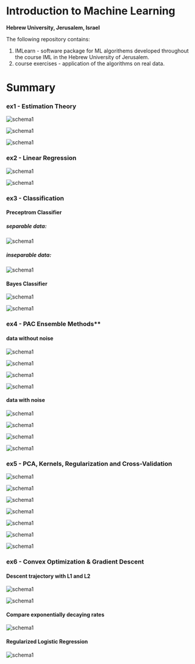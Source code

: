 # Introduction to Machine Learning
**Hebrew University, Jerusalem, Israel**

The following repository contains:
1) IMLearn -  software package for ML algorithems developed throughout the course IML in the Hebrew University of Jerusalem.
2) course exercises - application of the algorithms on real data.

# Summary

### ex1 - Estimation Theory

![schema1](./images_readme/ex1/plot_q2.png)

![schema1](./images_readme/ex1/plot_q3.png)

![schema1](./images_readme/ex1/plot_q5.png)


### ex2 - Linear Regression

![schema1](./images_readme/ex2/poly_q2_scatter.png)

![schema1](./images_readme/ex2/poly_q3.png)

### ex3 - Classification

#### Preceptrom Classifier

##### separable data:
![schema1](./images_readme/ex3/separable.png)

##### inseparable data:
![schema1](./images_readme/ex3/inseparable.png)

#### Bayes Classifier

![schema1](./images_readme/ex3/1_bayes.png)

![schema1](./images_readme/ex3/2_bayes.png)

### ex4 - PAC  Ensemble Methods**

#### data without noise

![schema1](./images_readme/ex4/no_noise/1.png)

![schema1](./images_readme/ex4/no_noise/2.png)

![schema1](./images_readme/ex4/no_noise/3.png)

![schema1](./images_readme/ex4/no_noise/4.png)

#### data with noise

![schema1](./images_readme/ex4/with_noise/1.png)

![schema1](./images_readme/ex4/with_noise/2.png)

![schema1](./images_readme/ex4/with_noise/3.png)

![schema1](./images_readme/ex4/with_noise/4.png)

### ex5 - PCA, Kernels, Regularization and Cross-Validation

![schema1](./images_readme/ex5/1.1.png)

![schema1](./images_readme/ex5/1.2.png)

![schema1](./images_readme/ex5/1.3.png)

![schema1](./images_readme/ex5/2.1.png)

![schema1](./images_readme/ex5/2.2.png)

![schema1](./images_readme/ex5/2.3.png)

![schema1](./images_readme/ex5/7.png)

### ex6 - Convex Optimization & Gradient Descent

#### Descent trajectory with L1 and L2
![schema1](./images_readme/ex6/gt_l1.png)

![schema1](./images_readme/ex6/gt_l2.png)

#### Compare exponentially decaying rates

![schema1](./images_readme/ex6/compare.jpg)

#### Regularized Logistic Regression

![schema1](./images_readme/ex6/logistic_regression.png)

